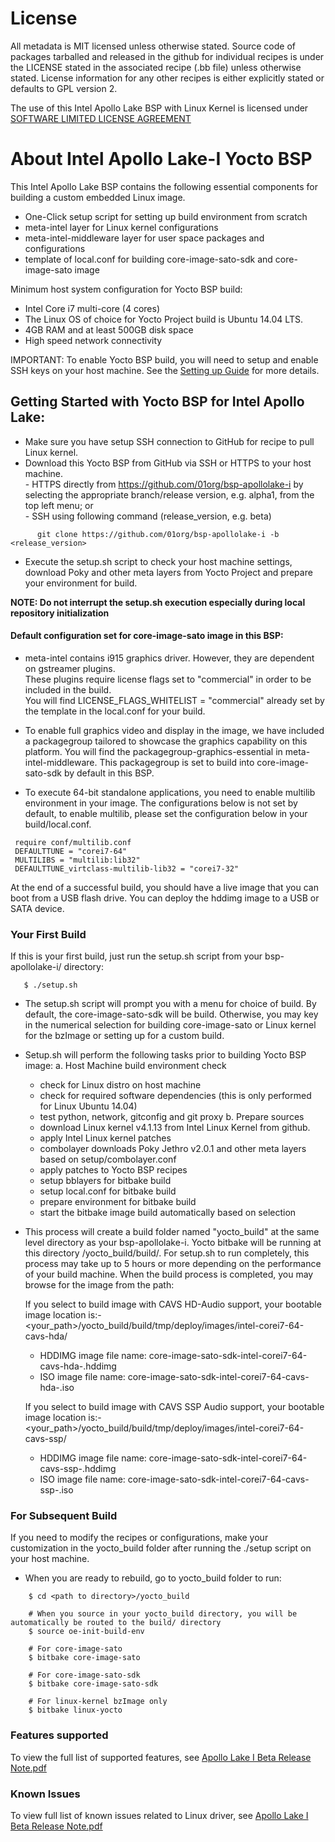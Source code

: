 # License
All metadata is MIT licensed unless otherwise stated. Source code of packages
tarballed and released in the github for individual recipes is under the LICENSE
stated in the associated recipe (.bb file) unless otherwise stated.
License information for any other recipes is either explicitly stated or defaults to GPL version 2.

The use of this Intel Apollo Lake BSP with Linux Kernel is licensed under [SOFTWARE LIMITED LICENSE AGREEMENT](https://github.com/01org/bsp-apollolake-i/blob/master/Intel%20Software%20License_15Oct15.pdf)

# About Intel Apollo Lake-I Yocto BSP
This Intel Apollo Lake BSP contains the following essential components for building a custom embedded Linux image.
- One-Click setup script for setting up build environment from scratch
- meta-intel layer for Linux kernel configurations
- meta-intel-middleware layer for user space packages and configurations
- template of local.conf for building core-image-sato-sdk and core-image-sato image

Minimum host system configuration for Yocto BSP build:
- Intel Core i7 multi-core (4 cores)
- The Linux OS of choice for Yocto Project build is Ubuntu 14.04 LTS.
- 4GB RAM and at least 500GB disk space
- High speed network connectivity

IMPORTANT: To enable Yocto BSP build, you will need to setup and enable SSH keys on your host machine.
See the [Setting up Guide](https://github.com/01org/bsp-apollolake-i/wiki/Setting-Up-Guide) for more details.

## Getting Started with Yocto BSP for Intel Apollo Lake:
- Make sure you have setup SSH connection to GitHub for recipe to pull Linux kernel.
- Download this Yocto BSP from GitHub via SSH or HTTPS to your host machine.
   <br> - HTTPS directly from https://github.com/01org/bsp-apollolake-i by selecting the appropriate branch/release version, e.g. alpha1, from the top left menu; or
   <br> - SSH using following command (release_version, e.g. beta)
```
      git clone https://github.com/01org/bsp-apollolake-i -b <release_version>
```
- Execute the setup.sh script to check your host machine settings, download Poky and other meta layers from Yocto Project and prepare your environment for build.

**NOTE: Do not interrupt the setup.sh execution especially during local repository initialization**

#### Default configuration set for core-image-sato image in this BSP:
- meta-intel contains i915 graphics driver. However, they are dependent on gstreamer plugins.
  <br> These plugins require license flags set to "commercial" in order to be included in the build.
  <br> You will find LICENSE_FLAGS_WHITELIST = "commercial" already set by the template in the local.conf for your build.

- To enable full graphics video and display in the image, we have included a packagegroup tailored to showcase the graphics capability on this platform.
You will find the packagegroup-graphics-essential in meta-intel-middleware.
This packagegroup is set to build into core-image-sato-sdk by default in this BSP.

- To execute 64-bit standalone applications, you need to enable multilib environment in your image.
 The configurations below is not set by default, to enable multilib, please set the configuration below in your build/local.conf.
```
 require conf/multilib.conf
 DEFAULTTUNE = "corei7-64"
 MULTILIBS = "multilib:lib32"
 DEFAULTTUNE_virtclass-multilib-lib32 = "corei7-32"
```

At the end of a successful build, you should have a live image that you can boot from a USB flash drive.
You can deploy the hddimg image to a USB or SATA device.

### Your First Build
If this is your first build, just run the setup.sh script from your bsp-apollolake-i/ directory:
```
   $ ./setup.sh
```

- The setup.sh script will prompt you with a menu for choice of build.
   By default, the core-image-sato-sdk will be build.
   Otherwise, you may key in the numerical selection for building core-image-sato or Linux kernel for the bzImage
   or setting up for a custom build.

- Setup.sh will perform the following tasks prior to building Yocto BSP image:
   a. Host Machine build environment check
	- check for Linux distro on host machine
	- check for required software dependencies (this is only performed for Linux Ubuntu 14.04)
	- test python, network, gitconfig and git proxy
   b. Prepare sources
	- download Linux kernel v4.1.13 from Intel Linux Kernel from github.
	- apply Intel Linux kernel patches
	- combolayer downloads Poky Jethro v2.0.1 and other meta layers based on setup/combolayer.conf
	- apply patches to Yocto BSP recipes
	- setup bblayers for bitbake build
	- setup local.conf for bitbake build
	- prepare environment for bitbake build
	- start the bitbake image build automatically based on selection

- This process will create a build folder named "yocto_build" at the same level directory as your bsp-apollolake-i.
  Yocto bitbake will be running at this directory <your path>/yocto_build/build/.
  For setup.sh to run completely, this process may take up to 5 hours or more depending on the performance
  of your build machine. When the build process is completed, you may browse for the image from the path:

   If you select to build image with CAVS HD-Audio support, your bootable image location is:-
   <your_path>/yocto_build/build/tmp/deploy/images/intel-corei7-64-cavs-hda/
	- HDDIMG image file name: core-image-sato-sdk-intel-corei7-64-cavs-hda-<build-date-time>.hddimg
	- ISO image file name:    core-image-sato-sdk-intel-corei7-64-cavs-hda-<build-date-time>.iso
	
   If you select to build image with CAVS SSP Audio support, your bootable image location is:-
   <your_path>/yocto_build/build/tmp/deploy/images/intel-corei7-64-cavs-ssp/
	- HDDIMG image file name: core-image-sato-sdk-intel-corei7-64-cavs-ssp-<build-date-time>.hddimg
	- ISO image file name:    core-image-sato-sdk-intel-corei7-64-cavs-ssp-<build-date-time>.iso

### For Subsequent Build
If you need to modify the recipes or configurations, make your customization in the yocto_build folder after running the ./setup script on your host machine.

- When you are ready to rebuild, go to yocto_build folder to run:
```
	$ cd <path to directory>/yocto_build

	# When you source in your yocto_build directory, you will be automatically be routed to the build/ directory
	$ source oe-init-build-env

	# For core-image-sato
	$ bitbake core-image-sato

	# For core-image-sato-sdk
	$ bitbake core-image-sato-sdk

	# For linux-kernel bzImage only
	$ bitbake linux-yocto
```

### Features supported
To view the full list of supported features, see [Apollo Lake I Beta Release Note.pdf](link)

### Known Issues
To view full list of known issues related to Linux driver, see [Apollo Lake I Beta Release Note.pdf](link)
